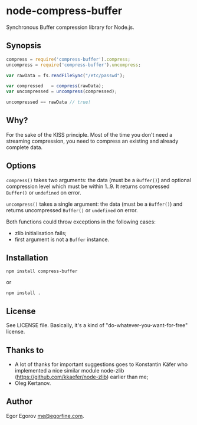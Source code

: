 # node-compress-buffer 

Synchronous Buffer compression library for Node.js.


## Synopsis

```javascript
compress = require('compress-buffer').compress;
uncompress = require('compress-buffer').uncompress;

var rawData = fs.readFileSync("/etc/passwd");

var compressed   = compress(rawData);
var uncompressed = uncompress(compressed);

uncompressed == rawData // true!
```


## Why? 

For the sake of the KISS principle. Most of the time you don't need a streaming compression, you need to compress an existing and already complete data. 


## Options 

<code>compress()</code> takes two arguments: the data (must be a <code>Buffer()</code>) and optional compression level which must be within 1..9. It returns compressed <code>Buffer()</code> or <code>undefined</code> on error.

<code>uncompress()</code> takes a single argument: the data (must be a <code>Buffer()</code>) and returns uncompressed <code>Buffer()</code> or <code>undefined</code> on error.

Both functions could throw exceptions in the following cases:

* zlib initialisation fails;
* first argument is not a <code>Buffer</code> instance.


## Installation

	npm install compress-buffer

or

	npm install .


## License

See LICENSE file. Basically, it's a kind of "do-whatever-you-want-for-free" license.


## Thanks to 

* A lot of thanks for important suggestions goes to Konstantin Käfer who implemented a nice similar module node-zlib (https://github.com/kkaefer/node-zlib) earlier than me;
* Oleg Kertanov.


## Author

Egor Egorov <me@egorfine.com>.

